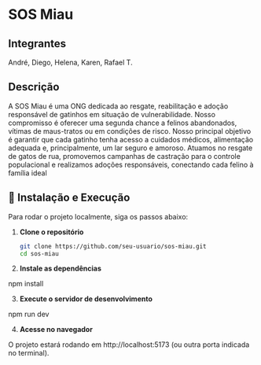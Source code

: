# SOS Miau

## Integrantes

André, Diego, Helena, Karen, Rafael T.

## Descrição 
A SOS Miau é uma ONG dedicada ao resgate, reabilitação e adoção responsável de gatinhos em situação de vulnerabilidade. Nosso compromisso é oferecer uma segunda chance a felinos abandonados, vítimas de maus-tratos ou em condições de risco. Nosso principal objetivo é garantir que cada gatinho tenha acesso a cuidados médicos, alimentação adequada e, principalmente, um lar seguro e amoroso. Atuamos no resgate de gatos de rua, promovemos campanhas de castração para o controle populacional e realizamos adoções responsáveis, conectando cada felino à família ideal


## 🚀 Instalação e Execução

Para rodar o projeto localmente, siga os passos abaixo:

1. **Clone o repositório**
   ```bash
   git clone https://github.com/seu-usuario/sos-miau.git
   cd sos-miau
   
2. **Instale as dependências**

npm install

3. **Execute o servidor de desenvolvimento**

npm run dev

4. **Acesse no navegador**

O projeto estará rodando em http://localhost:5173 (ou outra porta indicada no terminal).
